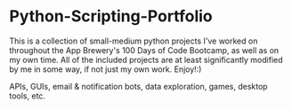 # Python-Scripting-Portfolio
This is a collection of small-medium python projects I've worked on throughout the App Brewery's 100 Days of Code Bootcamp, as well as on my own time. All of the included projects are at least significantly modified by me in some way, if not just my own work. Enjoy!:)

APIs, GUIs, email & notification bots, data exploration, games, desktop tools, etc.
